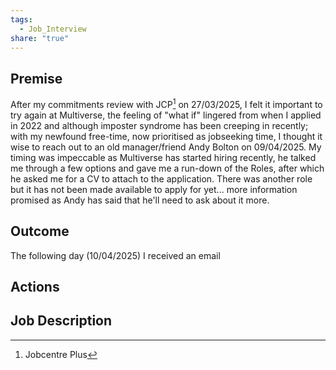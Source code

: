 ```yaml
---
tags:
  - Job_Interview
share: "true"
---
```

## Premise
After my commitments review with JCP[^1] on 27/03/2025, I felt it important to try again at Multiverse, the feeling of "what if" lingered from when I applied in 2022 and although imposter syndrome has been creeping in recently; with my newfound free-time, now prioritised as jobseeking time, I thought it wise to reach out to an old manager/friend Andy Bolton on 09/04/2025. My timing was impeccable as Multiverse has started hiring recently, he talked me through a few options and gave me a run-down of the Roles, after which he asked me for a CV to attach to the application. There was another role but it has not been made available to apply for yet... more information promised as Andy has said that he'll need to ask about it more.
## Outcome
The following day (10/04/2025) I received an email  
## Actions

## Job Description

[^1]: Jobcentre Plus
